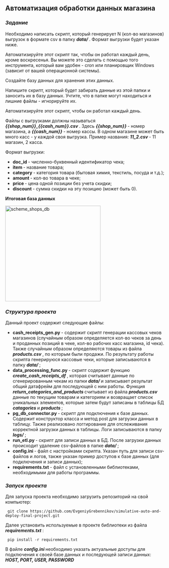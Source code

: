 ## Автоматизация обработки данных магазина ##
### <b><i> Задание </i></b> ###
Необходимо написать скрипт, который генерирует N (кол-во магазинов) выгрузок в формате csv в папку <b><i> data/ </i></b>. Формат выгрузки будет указан ниже. 

Автоматизируйте этот скрипт так, чтобы он работал каждый день, кроме воскресенья. Вы можете это сделать с помощью того инструмента, который вам удобен - cron или планировщик Windows (зависит от вашей операционной системы).

Создайте базу данных для хранения этих данных.

Напишите скрипт, который будет забирать данные из этой папки и заносить их в базу данных. Учтите, что в папке могут находиться и лишние файлы - игнорируйте их.

Автоматизируйте этот скрипт, чтобы он работал каждый день.

Файлы с выгрузками должны называться <b><i> {{shop_num}}_{{cash_num}}.csv </i></b>. Здесь <b><i> {{shop_num}} </i></b> - номер магазина, а <b><i> {{cash_num}} </i></b> - номер кассы. В одном магазине может быть много касс - у каждой своя выгрузка. Пример названия: <b><i> 11_2.csv </i></b> - 11 магазин, 2 касса.

Формат выгрузки:
- <b> doc_id </b> - численно-буквенный идентификатор чека;
- <b> item </b> - название товара;
- <b> category </b> - категория товара (бытовая химия, текстиль, посуда и т.д.);
- <b> amount </b> - кол-во товара в чеке;
- <b> price </b> - цена одной позиции без учета скидки;
- <b> discount </b> - сумма скидки на эту позицию (может быть 0).

<b> Итоговая база данных </b>

   <img width="302" alt="scheme_shops_db" src="https://github.com/user-attachments/assets/c04fc89c-c77f-498b-8fd7-9f689a1d0671" />
   

### <b><i> Структура проекта </i></b> ###
Данный проект содержит следующие файлы:
- <b> cash_receipts_gen.py </b> - содержит скрипт генерации кассовых чеков магазинов (случайным образом определяется кол-во чеков за день и проданных позиций в чеке, кол-во рабочих касс магазина, id чека). <n>  
Также случайным образом определяются товары из файла <b><i> products.csv </i></b>, по которым были продажи. <n>
По результату работы скрипта генерируюся кассовые чеки, которые записываются в папку <b><i> data/ </i></b>;
- <b> data_processing_func.py </b> - скрипт содержит функцию <b><i> create_cash_receipts_df </i></b>, которая считывает данные по сгенерированным чекам из папки <b><i> data/ </i></b> и записывает результат общий датафрейм для последующей с ним работы. <n>
Функция <b><i> return_categories_and_products </i></b> считывает из файла <b><i> products.csv </i></b> данные по текущим товарам и категориям и возвращает список уникальных элементов, которые затем будут записаны в таблицы БД <b><i> catagories </i></b> и <b><i> products </i></b>;
- <b> pg_db_connector.py </b> - скрипт для подключения к базе данных. Содержит конструктор класса и метод post для загрузки данных в таблицу. <n> Также реализовано логгирование для отслеживания корректной загрузки данных в таблицы. Логи записываются в папку <b><i> logs/ </i></b>;
- <b> run_etl.py </b> - скрипт для записи данных в БД. После загрузки данных происходит удаление csv-файлов в папке <b><i> data/ </i></b>;
- <b> config.ini </b> - файл с настройками скрипта. Указан путь для записи csv-файлов и логов, также указан пример доступов к базе данных (для подключения и записи данных);
- <b> requirements.txt </b> - файл с установленными библиотеками, необходимыми для работы программы.

### <b><i> Запуск проекта </i></b> ###
Для запуска проекта необходимо загрузить репозиторий на свой компьютер:

     git clone https://github.com/EvgeniyGrebennikov/simulative-auto-and-deploy-final-project.git

Далее установить используемые в проекте библиотеки из файла <b><i> requirements.txt </i></b>:

     pip install -r requirements.txt
В файле <b><i> config.ini </i></b> необходимо указать актуальные доступы для подключения к своей базе данных и последующей записи данных: <b><i> HOST, PORT, USER, PASSWORD </i></b>


